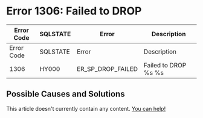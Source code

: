
# Error 1306: Failed to DROP


| Error Code | SQLSTATE | Error | Description |
| --- | --- | --- | --- |
| Error Code | SQLSTATE | Error | Description |
| 1306 | HY000 | ER_SP_DROP_FAILED | Failed to DROP %s %s |




## Possible Causes and Solutions


This article doesn't currently contain any content. [You can help!](/en/writing-and-editing-knowledge-base-articles/)


